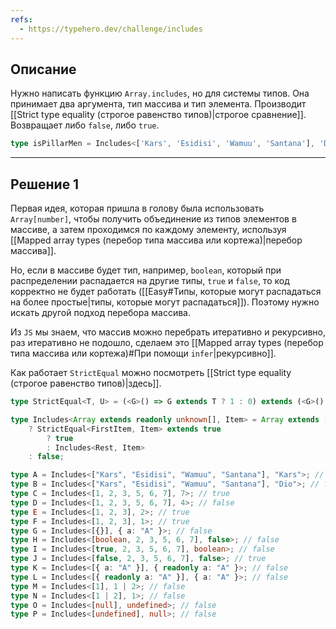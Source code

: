 ```yaml
---
refs:
  - https://typehero.dev/challenge/includes
---
```

## Описание

Нужно написать функцию `Array.includes`, но для системы типов. Она принимает два аргумента, тип массива и тип элемента. Производит [[Strict type equality (строгое равенство типов)|строгое сравнение]]. Возвращает либо `false`, либо `true`.

```ts
type isPillarMen = Includes<['Kars', 'Esidisi', 'Wamuu', 'Santana'], 'Dio'> // false
```

---
## Решение 1

Первая идея, которая пришла в голову была использовать `Array[number]`, чтобы получить объединение из типов элементов в массиве, а затем проходимся по каждому элементу, используя [[Mapped array types (перебор типа массива или кортежа)|перебор массива]].

Но, если в массиве будет тип, например, `boolean`, который при распределении распадается на другие типы, `true` и `false`, то код корректно не будет работать ([[Easy#Типы, которые могут распадаться на более простые|типы, которые могут распадаться]]). Поэтому нужно искать другой подход перебора массива.

Из `JS` мы знаем, что массив можно перебрать итеративно и рекурсивно, раз итеративно не подошло, сделаем это [[Mapped array types (перебор типа массива или кортежа)#При помощи `infer`|рекурсивно]].

Как работает `StrictEqual` можно посмотреть [[Strict type equality (строгое равенство типов)|здесь]].

```ts
type StrictEqual<T, U> = (<G>() => G extends T ? 1 : 0) extends (<G>() => G extends U ? 1 : 0) ? true : false;

type Includes<Array extends readonly unknown[], Item> = Array extends [infer FirstItem, ...infer Rest]
	? StrictEqual<FirstItem, Item> extends true 
		? true
		: Includes<Rest, Item>
	: false;

type A = Includes<["Kars", "Esidisi", "Wamuu", "Santana"], "Kars">; // true
type B = Includes<["Kars", "Esidisi", "Wamuu", "Santana"], "Dio">; // false
type C = Includes<[1, 2, 3, 5, 6, 7], 7>; // true
type D = Includes<[1, 2, 3, 5, 6, 7], 4>; // false
type E = Includes<[1, 2, 3], 2>; // true
type F = Includes<[1, 2, 3], 1>; // true
type G = Includes<[{}], { a: "A" }>; // false
type H = Includes<[boolean, 2, 3, 5, 6, 7], false>; // false
type I = Includes<[true, 2, 3, 5, 6, 7], boolean>; // false
type J = Includes<[false, 2, 3, 5, 6, 7], false>; // true
type K = Includes<[{ a: "A" }], { readonly a: "A" }>; // false
type L = Includes<[{ readonly a: "A" }], { a: "A" }>; // false
type M = Includes<[1], 1 | 2>; // false
type N = Includes<[1 | 2], 1>; // false
type O = Includes<[null], undefined>; // false
type P = Includes<[undefined], null>; // false
```
